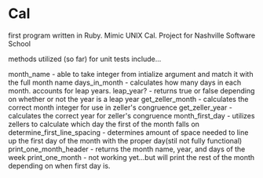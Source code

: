 Cal
===

first program written in Ruby.  Mimic UNIX Cal.  Project for Nashville Software School

methods utilized (so far) for unit tests include...

month_name - able to take integer from intialize argument and match it with the full month name
days_in_month - calculates how many days in each month.  accounts for leap years.
leap_year? - returns true or false depending on whether or not the year is a leap year
get_zeller_month - calculates the correct month integer for use in zeller's congruence
get_zeller_year - calculates the correct year for zeller's congruence
month_first_day - utilizes zellers to calculate which day the first of the month falls on
determine_first_line_spacing - determines amount of space needed to line up the first day of the month with the proper day(stil not fully functional)
print_one_month_header - returns the month name, year, and days of the week
print_one_month - not working yet...but will print the rest of the month depending on when first day is.
